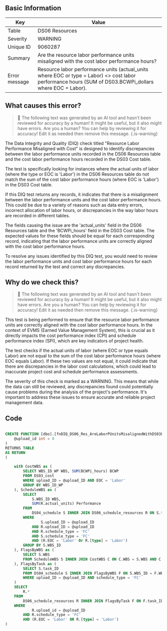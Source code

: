 ## Basic Information
| Key         | Value          |
|-------------|----------------|
| Table       | DS06 Resources |
| Severity    | WARNING |
| Unique ID   | 9060287   |
| Summary     | Are the resource labor performance units misaligned with the cost labor performance hours? |
| Error message | Resource labor performance units (actual_units where EOC or type = Labor) <> cost labor performance hours (SUM of DS03.BCWPi_dollars where EOC = Labor). |

## What causes this error?

> :robot: The following text was generated by an AI tool and hasn't been reviewed for accuracy by a human! It might be useful, but it also might have errors. Are you a human? You can help by reviewing it for accuracy! Edit it as needed then remove this message.
{.is-warning}

The Data Integrity and Quality (DIQ) check titled "Resource Labor Performance Misaligned with Cost" is designed to identify discrepancies between the labor performance units recorded in the DS06 Resources table and the cost labor performance hours recorded in the DS03 Cost table. 

The test is specifically looking for instances where the actual units of labor (where the type or EOC is 'Labor') in the DS06 Resources table do not match the sum of the cost labor performance hours (where EOC is 'Labor') in the DS03 Cost table. 

If this DIQ test returns any records, it indicates that there is a misalignment between the labor performance units and the cost labor performance hours. This could be due to a variety of reasons such as data entry errors, incorrect allocation of labor hours, or discrepancies in the way labor hours are recorded in different tables.

The fields causing the issue are the 'actual_units' field in the DS06 Resources table and the 'BCWPi_hours' field in the DS03 Cost table. The expected values for these fields should be equal for each corresponding record, indicating that the labor performance units are correctly aligned with the cost labor performance hours. 

To resolve any issues identified by this DIQ test, you would need to review the labor performance units and cost labor performance hours for each record returned by the test and correct any discrepancies.
## Why do we check this?

> :robot: The following text was generated by an AI tool and hasn't been reviewed for accuracy by a human! It might be useful, but it also might have errors. Are you a human? You can help by reviewing it for accuracy! Edit it as needed then remove this message.
{.is-warning}

This test is being performed to ensure that the resource labor performance units are correctly aligned with the cost labor performance hours. In the context of EVMS (Earned Value Management System), this is crucial as it directly impacts the cost performance index (CPI) and schedule performance index (SPI), which are key indicators of project health.

The test checks if the actual units of labor (where EOC or type equals Labor) are not equal to the sum of the cost labor performance hours (where EOC equals Labor). If these two values are not equal, it could indicate that there are discrepancies in the labor cost calculations, which could lead to inaccurate project cost and schedule performance assessments.

The severity of this check is marked as a WARNING. This means that while the data can still be reviewed, any discrepancies found could potentially cause problems during the analysis of the project's performance. It's important to address these issues to ensure accurate and reliable project management data.
## Code

```sql

CREATE FUNCTION [dbo].[fnDIQ_DS06_Res_AreLaborPUnitsMisalignedWithDS03LaborPHours] (
	@upload_id int = 0
)
RETURNS TABLE
AS RETURN
(
	
	with CostWBS as (
		SELECT WBS_ID_WP WBS, SUM(BCWPi_hours) BCWP
		FROM DS03_cost
		WHERE upload_ID = @upload_ID AND EOC = 'Labor'
		GROUP BY WBS_ID_WP
	), ScheduleWBS as (
		SELECT
			S.WBS_ID WBS,
			SUM(R.actual_units) Performance
		FROM 
			DS04_schedule S INNER JOIN DS06_schedule_resources R ON S.task_ID = R.task_ID
		WHERE
				S.upload_ID = @upload_ID 
			AND R.upload_ID = @upload_ID
			AND R.schedule_type = 'FC'
			AND S.schedule_type = 'FC'
			AND (R.EOC = 'Labor' Or R.[type] = 'Labor')
		GROUP BY S.WBS_ID
	), FlagsByWBS as (
		SELECT S.WBS
		FROM ScheduleWBS S INNER JOIN CostWBS C ON C.WBS = S.WBS AND C.BCWP <> S.Performance
	), FlagsByTask as (
		SELECT S.task_ID
		FROM DS04_schedule S INNER JOIN FlagsByWBS F ON S.WBS_ID = F.WBS
		WHERE upload_ID = @upload_ID AND schedule_type = 'FC'
	)
	SELECT
		R.*
	FROM
		DS06_schedule_resources R INNER JOIN FlagsByTask F ON F.task_ID = R.task_ID
	WHERE
			R.upload_id = @upload_ID
		AND R.schedule_type = 'FC'
		AND (R.EOC = 'Labor' OR R.[type] = 'Labor')
)
```
